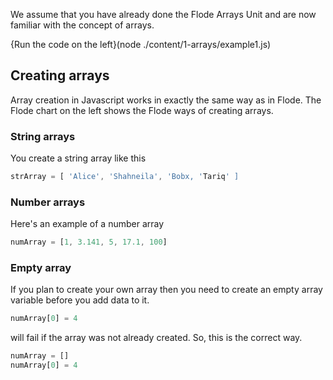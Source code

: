 We assume that you have already done the Flode Arrays Unit and are now familiar with the concept of arrays.

{Run the code on the left}(node ./content/1-arrays/example1.js)

## Creating arrays
Array creation in Javascript works in exactly the same way as in Flode. The Flode chart on the left shows the Flode ways of creating arrays.

### String arrays
You create a string array like this

```javascript
strArray = [ 'Alice', 'Shahneila', 'Bobx, 'Tariq' ]
```

### Number arrays
Here's an example of a number array

```javascript
numArray = [1, 3.141, 5, 17.1, 100]
```

### Empty array
If you plan to create your own array then you need to create an empty array variable before you add data to it.

```javascript
numArray[0] = 4
```

will fail if the array was not already created. So, this is the correct way.

```javascript
numArray = []
numArray[0] = 4
```

